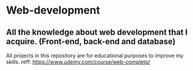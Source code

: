 # Web-development
## All the knowledge about web development that I acquire. (Front-end, back-end and database)
All projects in this repository are for educational purposes to improve my skills.
reff: https://www.udemy.com/course/web-completo/
